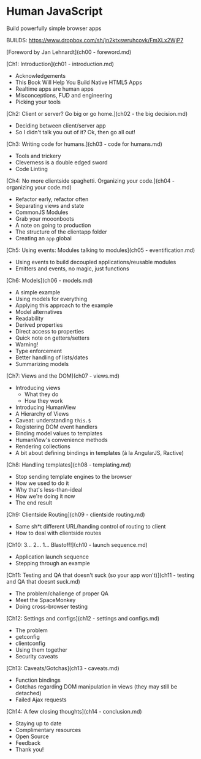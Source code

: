 # Human JavaScript
Build powerfully simple browser apps

BUILDS: https://www.dropbox.com/sh/jn2ktxswruhcovk/FmXLx2WjP7

[Foreword by Jan Lehnardt](ch00 - foreword.md)

[Ch1: Introduction](ch01 - introduction.md)

- Acknowledgements
- This Book Will Help You Build Native HTML5 Apps
- Realtime apps are human apps
- Misconceptions, FUD and engineering
- Picking your tools

[Ch2: Client or server? Go big or go home.](ch02 - the big decision.md)

- Deciding between client/server app
- So I didn't talk you out of it? Ok, then go all out!

[Ch3: Writing code for humans.](ch03 - code for humans.md)

- Tools and trickery
- Cleverness is a double edged sword
- Code Linting

[Ch4: No more clientside spaghetti. Organizing your code.](ch04 - organizing your code.md)

- Refactor early, refactor often
- Separating views and state
- CommonJS Modules
- Grab your mooonboots
- A note on going to production
- The structure of the clientapp folder
- Creating an `app` global

[Ch5: Using events: Modules talking to modules](ch05 - eventification.md)

- Using events to build decoupled applications/reusable modules
- Emitters and events, no magic, just functions

[Ch6: Models](ch06 - models.md)

- A simple example 
- Using models for everything
- Applying this approach to the example
- Model alternatives
- Readability
- Derived properties
- Direct access to properties
- Quick note on getters/setters
- Warning!
- Type enforcement
- Better handling of lists/dates
- Summarizing models

[Ch7: Views and the DOM](ch07 - views.md)

- Introducing views
    - What they do
    - How they work
- Introducing HumanView
- A Hierarchy of Views
- Caveat: understanding `this.$`
- Registering DOM event handlers
- Binding model values to templates
- HumanView's convenience methods
- Rendering collections
- A bit about defining bindings in templates (à la AngularJS, Ractive)

[Ch8: Handling templates](ch08 - templating.md)

- Stop sending template engines to the browser
- How we used to do it
- Why that's less-than-ideal
- How we're doing it now
- The end result

[Ch9: Clientside Routing](ch09 - clientside routing.md)

- Same sh*t different URL/handing control of routing to client
- How to deal with clientside routes

[Ch10: 3... 2... 1... Blastoff!](ch10 - launch sequence.md)

- Application launch sequence
- Stepping through an example

[Ch11: Testing and QA that doesn't suck (so your app won't)](ch11 - testing and QA that doesnt suck.md)

- The problem/challenge of proper QA
- Meet the SpaceMonkey
- Doing cross-browser testing

[Ch12: Settings and configs](ch12 - settings and configs.md)
 
- The problem
- getconfig
- clientconfig
- Using them together
- Security caveats

[Ch13: Caveats/Gotchas](ch13 - caveats.md)

- Function bindings
- Gotchas regarding DOM manipulation in views (they may still be detached)
- Failed Ajax requests

[Ch14: A few closing thoughts](ch14 - conclusion.md)

- Staying up to date
- Complimentary resources
- Open Source
- Feedback
- Thank you!


